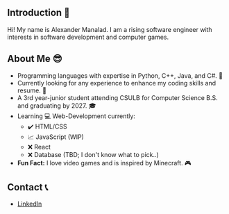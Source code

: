 ## Introduction 👋
Hi! My name is Alexander Manalad. I am a rising software engineer with interests in software development and computer games.
## About Me 😎
- Programming languages with expertise in Python, C++, Java, and C#. 🤖
- Currently looking for any experience to enhance my coding skills and resume. 👀
- A 3rd year-junior student attending CSULB for Computer Science B.S. and graduating by 2027. 🎓
- Learning 💻 Web-Development currently:
  - ✔️ HTML/CSS
  - 📈 JavaScript (WIP)
  - ❌ React
  - ❌ Database (TBD; I don't know what to pick..)
- <b>Fun Fact:</b> I love video games and is inspired by Minecraft. 🎮
## Contact 📞
- <a href="https://www.linkedin.com/in/axmanalad/">LinkedIn</a>
<!--
**axmanalad/axmanalad** is a ✨ _special_ ✨ repository because its `README.md` (this file) appears on your GitHub profile.

Here are some ideas to get you started:

- 🔭 I’m currently working on ...
- 🌱 I’m currently learning ...
- 👯 I’m looking to collaborate on ...
- 🤔 I’m looking for help with ...
- 💬 Ask me about ...
- 📫 How to reach me: ...
- 😄 Pronouns: ...
- ⚡ Fun fact: ...
-->

